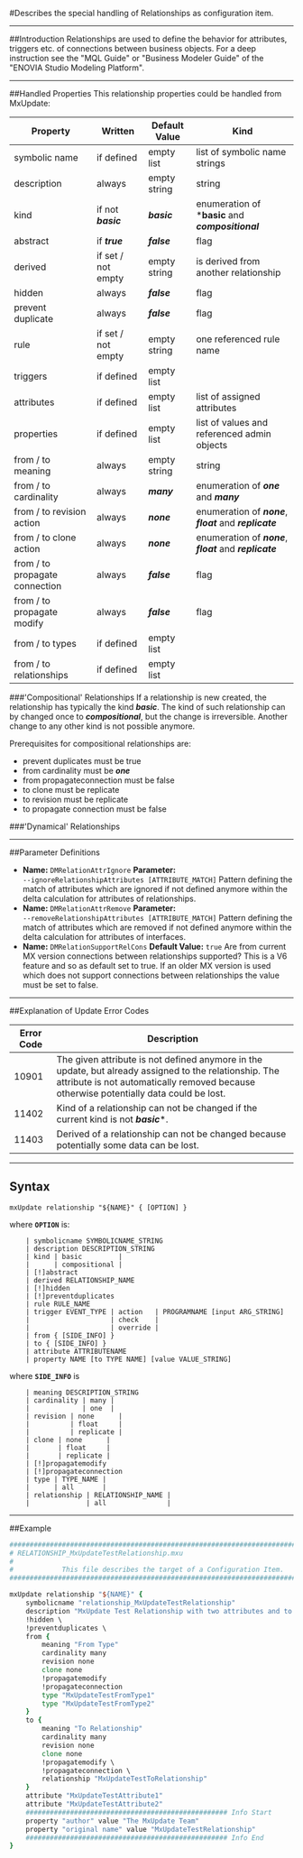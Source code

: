 <!--
 *
 *  This file is part of MxUpdate <http://www.mxupdate.org>.
 *
 *  MxUpdate is a deployment tool for a PLM platform to handle
 *  administration objects as single update files (configuration item).
 *
 *  Copyright (C) 2008-2016 The MxUpdate Team
 *
 *  The Manual of MxUpdate is licensed under a CC BY-NC-SA 4.0 license
 *  (Creative Commons Attribution-NonCommercial-ShareAlike 4.0 
 *  International 4.0 license).
 *
 *  You should have received a copy of the license along with this
 *  work. If not, see <http://creativecommons.org/licenses/by-nc-sa/4.0/>.
 *
-->

#Describes the special handling of Relationships as configuration item.

----
##Introduction
Relationships are used to define the behavior for attributes, triggers etc. of
connections between business objects. For a deep instruction see the "MQL Guide"
or "Business Modeler Guide" of the "ENOVIA Studio Modeling Platform".

----
##Handled Properties
This relationship properties could be handled from MxUpdate:

Property                       | Written            | Default Value | Kind
-------------------------------|--------------------|---------------|----
symbolic name                  | if defined         | empty list    | list of symbolic name strings
description                    | always             | empty string  | string
kind                           | if not ***basic*** | ***basic***   | enumeration of ***basic** and ***compositional***
abstract                       | if ***true***      | ***false***   | flag
derived                        | if set / not empty | empty string  | is derived from another relationship
hidden                         | always             | ***false***   | flag
prevent duplicate              | always             | ***false***   | flag
rule                           | if set / not empty | empty string  | one referenced rule name
triggers                       | if defined         | empty list    |
attributes                     | if defined         | empty list    | list of assigned attributes
properties                     | if defined         | empty list    | list of values and referenced admin objects
from / to meaning              | always             | empty string  | string
from / to cardinality          | always             | ***many***    | enumeration of ***one*** and ***many***
from / to revision action      | always             | ***none***    | enumeration of ***none***, ***float*** and ***replicate***
from / to clone action         | always             | ***none***    | enumeration of ***none***, ***float*** and ***replicate***
from / to propagate connection | always             | ***false***   | flag
from / to propagate modify     | always             | ***false***   | flag
from / to types                | if defined         | empty list    |
from / to relationships        | if defined         | empty list    |

###'Compositional' Relationships
If a relationship is new created, the relationship has typically the kind ***basic***. The kind of such relationship can by changed once to ***compositional***, but the change is irreversible. Another change to any other kind is not possible anymore.

Prerequisites for compositional relationships are:
* prevent duplicates must be true
* from cardinality must be ***one***
* from propagateconnection must be false
* to clone must be replicate
* to revision must be replicate
* to propagate connection must be false

###'Dynamical' Relationships

----
##Parameter Definitions
*   **Name:** `DMRelationAttrIgnore`
    **Parameter:** `‑‑ignoreRelationshipAttributes [ATTRIBUTE_MATCH]` 
    Pattern defining the match of attributes which are ignored if not defined anymore within the delta calculation for attributes of relationships.
*   **Name:** `DMRelationAttrRemove`
    **Parameter:** `‑‑removeRelationshipAttributes [ATTRIBUTE_MATCH]` 
    Pattern defining the match of attributes which are removed if not defined anymore within the delta calculation for attributes of interfaces.
*   **Name:** `DMRelationSupportRelCons`
    **Default Value:** `true`
    Are from current MX version connections between relationships supported? This is a V6 feature and so as default set to true. If an older MX version is used which does not support connections between relationships the value must be set to false.

----
##Explanation of Update Error Codes

Error Code | Description
-----------|------------
10901      | The given attribute is not defined anymore in the update, but already assigned to the relationship. The attribute is not automatically removed because otherwise potentially data could be lost.
11402      | Kind of a relationship can not be changed if the current kind is not ***basic****.
11403      | Derived of a relationship can not be changed because potentially some data can be lost.

----
## Syntax
```
mxUpdate relationship "${NAME}" { [OPTION] }
```
where **`OPTION`** is:
```
    | symbolicname SYMBOLICNAME_STRING
    | description DESCRIPTION_STRING
    | kind | basic         |
    |      | compositional |
    | [!]abstract
    | derived RELATIONSHIP_NAME
    | [!]hidden
    | [!]preventduplicates
    | rule RULE_NAME
    | trigger EVENT_TYPE | action   | PROGRAMNAME [input ARG_STRING]
    |                    | check    |
    |                    | override |
    | from { [SIDE_INFO] }
    | to { [SIDE_INFO] }
    | attribute ATTRIBUTENAME
    | property NAME [to TYPE NAME] [value VALUE_STRING]
```
where **`SIDE_INFO`** is
```
    | meaning DESCRIPTION_STRING
    | cardinality | many |
    |             | one  |
    | revision | none      |
    |          | float     |
    |          | replicate |
    | clone | none      |
    |       | float     |
    |       | replicate |
    | [!]propagatemodify
    | [!]propagateconnection
    | type | TYPE_NAME |
    |      | all       |
    | relationship | RELATIONSHIP_NAME |
    |              | all               |
```

----
##Example
```tcl
################################################################################
# RELATIONSHIP_MxUpdateTestRelationship.mxu
#
#            This file describes the target of a Configuration Item.
################################################################################

mxUpdate relationship "${NAME}" {
    symbolicname "relationship_MxUpdateTestRelationship"
    description "MxUpdate Test Relationship with two attributes and to / from types and relationships." \
    !hidden \
    !preventduplicates \
    from {
        meaning "From Type"
        cardinality many
        revision none
        clone none
        !propagatemodify
        !propagateconnection
        type "MxUpdateTestFromType1"
        type "MxUpdateTestFromType2"
    }
    to {
        meaning "To Relationship"
        cardinality many
        revision none
        clone none
        !propagatemodify \
        !propagateconnection \
        relationship "MxUpdateTestToRelationship"
    }
    attribute "MxUpdateTestAttribute1"
    attribute "MxUpdateTestAttribute2"
    ################################################## Info Start
    property "author" value "The MxUpdate Team"
    property "original name" value "MxUpdateTestRelationship"
    ################################################## Info End
}
```
